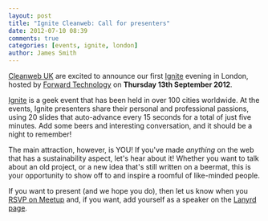 ```yaml
---
layout: post
title: "Ignite Cleanweb: Call for presenters"
date: 2012-07-10 08:39
comments: true
categories: [events, ignite, london]
author: James Smith
---
```


[Cleanweb UK](http://www.cleanweb.org.uk/) are excited to announce our first [Ignite](http://igniteshow.com/) evening in London, hosted by [Forward Technology](http://forwardtechnology.co.uk/venue) on **Thursday 13th September 2012**.

[Ignite](http://igniteshow.com/) is a geek event that has been held in over 100 cities worldwide. At the events, Ignite presenters share their personal and professional passions, using 20 slides that auto-advance every 15 seconds for a total of just five minutes. Add some beers and interesting conversation, and it should be a night to remember!

The main attraction, however, is YOU! If you've made *anything* on the web that has a sustainability aspect, let's hear about it! Whether you want to talk about an old project, or a new idea that's still written on a beermat, this is your opportunity to show off to and inspire a roomful of like-minded people. 

If you want to present (and we hope you do), then let us know when you [RSVP on Meetup](http://www.meetup.com/Cleanweb-London/events/72550332/) and, if you want, add yourself as a speaker on the [Lanyrd page](http://lanyrd.com/2012/ignite-cleanweb/).